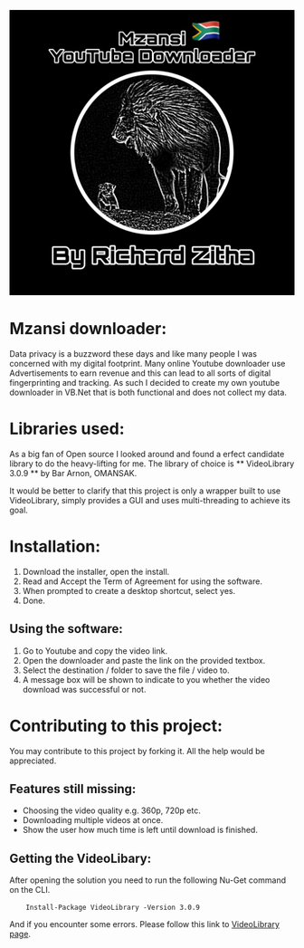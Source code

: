 ![Logo Image](https://raw.githubusercontent.com/RichedGZitha/MzansiYoutubeDownloaderVBasic/main/MzansiDownloader/logo.JPEG?token=AKKM4OMISN3HHM5ZTDCZWCDAFT52Y)


# Mzansi downloader:

Data privacy is a buzzword these days and like many people I was concerned with my digital footprint. Many online Youtube downloader use Advertisements to earn revenue and this can lead to all sorts of digital fingerprinting and tracking. As such I decided to create my own youtube downloader in VB.Net that is both functional and does not collect my data.

# Libraries used:  
As a big fan of Open source I looked around and found a erfect candidate library to do the heavy-lifting for me. The library of choice is  ** VideoLibrary 3.0.9 **  by Bar Arnon, OMANSAK.

It would be better to clarify that this project is only a wrapper built to use VideoLibrary, simply provides a GUI and uses multi-threading to achieve its goal.

# Installation:
1. Download the installer, open the install.
2. Read and Accept the Term of Agreement for using the software.
3. When prompted to create a desktop shortcut, select yes.
4. Done.

## Using the software:
1. Go to Youtube and copy the video link.
2. Open the downloader and paste the link on the provided textbox.
3. Select the destination / folder to save the file / video to.
4. A message box will be shown to indicate to you whether the video download was successful or not.

# Contributing to this project:
You may contribute to this project by forking it. All the help would be appreciated.

## Features still missing:
- Choosing the video quality e.g. 360p, 720p etc.
- Downloading multiple videos at once.
- Show the user how much time is left until download is finished.

## Getting the VideoLibary:
After opening the solution you need to run the following Nu-Get command on the CLI.

```
	Install-Package VideoLibrary -Version 3.0.9
```

And if you encounter some errors. Please follow this link to [VideoLibrary page](https://www.nuget.org/packages/VideoLibrary). 